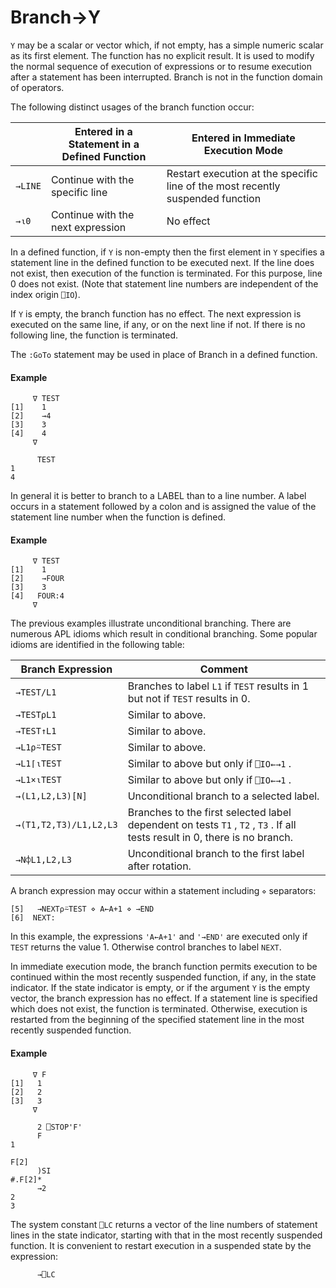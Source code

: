 




<h1 class="heading"><span class="name">Branch</span><span class="command">→Y</span></h1>

`Y` may be a scalar or vector which, if not empty, has a simple numeric scalar as its first element.  The function has no explicit result.  It is used to modify the normal sequence of execution of expressions or to resume execution after a statement has been interrupted. Branch is not in the function domain of operators.


The following distinct usages of the branch function occur:

|  | Entered in a Statement in a Defined Function | Entered in Immediate Execution Mode |
| --- | --- | ---  |
| `→LINE` | Continue with the specific line | Restart execution at the specific line of the most recently suspended function |
| `→⍳0` | Continue with the next expression | No effect |



In a defined function, if `Y` is non-empty then the first element in `Y` specifies a statement line in the defined function to be executed next.  If the line does not exist, then execution of the function is terminated.  For this purpose, line 0 does not exist.  (Note that statement line numbers are independent of the index origin `⎕IO`).


If `Y` is empty, the branch function has no effect.  The next expression is executed on the same line, if any, or on the next line if not.  If there is no following line, the function is terminated.


The `:GoTo` statement may be used in place of Branch in a defined function.

#### Example
```apl
     ∇ TEST
[1]    1
[2]    →4
[3]    3
[4]    4
     ∇
 
      TEST
1
4
```


In general it is better to branch to a LABEL than to a line number.  A label occurs in a statement followed by a colon and is assigned the value of the statement line number when the function is defined.

#### Example
```apl
     ∇ TEST
[1]    1
[2]    →FOUR
[3]    3
[4]   FOUR:4
     ∇

```



The previous examples illustrate unconditional branching. There are numerous APL idioms which result in conditional branching. Some popular idioms are identified in the following table:

| Branch Expression | Comment |
| --- | ---  |
| `→TEST/L1` | Branches to label `L1` if `TEST` results in 1 but not if `TEST` results in 0. |
| `→TEST⍴L1` | Similar to above. |
| `→TEST↑L1` | Similar to above. |
| `→L1⍴⍨TEST` | Similar to above. |
| `→L1⌈⍳TEST` | Similar to above but only if `⎕IO←→1` . |
| `→L1×⍳TEST` | Similar to above but only if `⎕IO←→1` . |
| `→(L1,L2,L3)[N]` | Unconditional branch to a selected label. |
| `→(T1,T2,T3)/L1,L2,L3` | Branches to the first selected label dependent on tests `T1` , `T2` , `T3` . If all tests result in 0, there is no branch. |
| `→N⌽L1,L2,L3` | Unconditional branch to the first label after rotation. |




A branch expression may occur within a statement including `⋄` separators:
```apl
[5]   →NEXT⍴⍨TEST ⋄ A←A+1 ⋄ →END
[6]  NEXT:
```


In this example, the expressions `'A←A+1'` and `'→END'` are executed only if `TEST` returns the value 1.  Otherwise control branches to label `NEXT`.



In immediate execution mode, the branch function permits execution to be continued within the most recently suspended function, if any, in the state indicator.  If the state indicator is empty, or if the argument `Y` is the empty vector, the branch expression has no effect.  If a statement line is specified which does not exist, the function is terminated.  Otherwise, execution is restarted from the beginning of the specified statement line in the most recently suspended function.

#### Example
```apl
     ∇ F
[1]   1
[2]   2
[3]   3
     ∇
 
      2 ⎕STOP'F'
      F
1
 
F[2]
      )SI
#.F[2]*
      →2
2
3
```



The system constant `⎕LC` returns a vector of the line numbers of statement lines in the state indicator, starting with that in the most recently suspended function.  It is convenient to restart execution in a suspended state by the expression:
```apl
      →⎕LC
```



